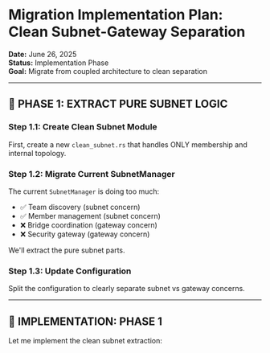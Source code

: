 # Migration Implementation Plan: Clean Subnet-Gateway Separation

**Date:** June 26, 2025  
**Status:** Implementation Phase  
**Goal:** Migrate from coupled architecture to clean separation  

---

## 🎯 **PHASE 1: EXTRACT PURE SUBNET LOGIC**

### **Step 1.1: Create Clean Subnet Module**

First, create a new `clean_subnet.rs` that handles ONLY membership and internal topology.

### **Step 1.2: Migrate Current SubnetManager**

The current `SubnetManager` is doing too much:
- ✅ Team discovery (subnet concern)
- ✅ Member management (subnet concern)  
- ❌ Bridge coordination (gateway concern)
- ❌ Security gateway (gateway concern)

We'll extract the pure subnet parts.

### **Step 1.3: Update Configuration**

Split the configuration to clearly separate subnet vs gateway concerns.

---

## 🚀 **IMPLEMENTATION: PHASE 1**

Let me implement the clean subnet extraction:
